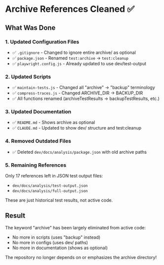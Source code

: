 # Archive References Cleaned ✅

## What Was Done

### 1. **Updated Configuration Files**
- ✅ `.gitignore` - Changed to ignore entire archive/ as optional
- ✅ `package.json` - Renamed `test:archive` → `test:cleanup`
- ✅ `playwright.config.js` - Already updated to use dev/test-output

### 2. **Updated Scripts**
- ✅ `maintain-tests.js` - Changed all "archive" → "backup" terminology
- ✅ `compress-traces.js` - Changed ARCHIVE_DIR → BACKUP_DIR
- ✅ All functions renamed (archiveTestResults → backupTestResults, etc.)

### 3. **Updated Documentation**
- ✅ `README.md` - Shows archive as optional
- ✅ `CLAUDE.md` - Updated to show dev/ structure and test:cleanup

### 4. **Removed Outdated Files**
- ✅ Deleted `dev/docs/analysis/package.json` with old archive paths

### 5. **Remaining References**
Only 17 references left in JSON test output files:
- `dev/docs/analysis/test-output.json`
- `dev/docs/analysis/full-output.json`

These are just historical test results, not active code.

## Result

The keyword "archive" has been largely eliminated from active code:
- No more in scripts (uses "backup" instead)
- No more in configs (uses dev/ paths)
- No more in documentation (shows as optional)

The repository no longer depends on or emphasizes the archive directory!